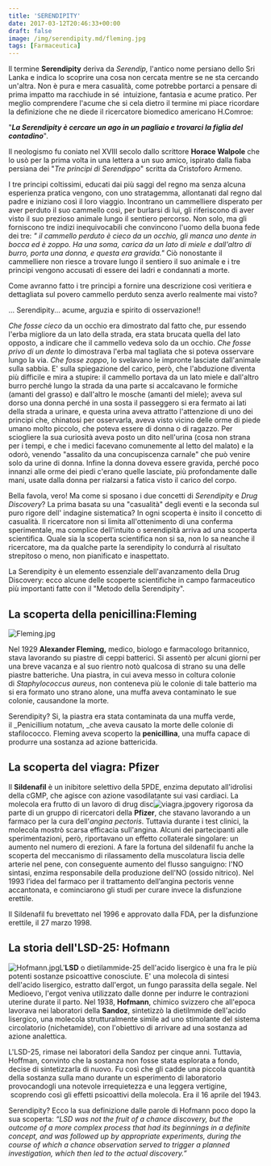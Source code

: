```yaml
---
title: 'SERENDIPITY'
date: 2017-03-12T20:46:33+00:00
draft: false
image: /img/serendipity.md/fleming.jpg
tags: [Farmaceutica]
---
```


Il termine **Serendipity** deriva da _Serendip,_ l'antico nome persiano dello Sri Lanka e indica lo scoprire una cosa non cercata mentre se ne sta cercando un'altra. Non è pura e mera casualità, come potrebbe portarci a pensare di prima impatto ma racchiude in sé  intuizione, fantasia e acume pratico. Per meglio comprendere l'acume che si cela dietro il termine mi piace ricordare la definizione che ne diede il ricercatore biomedico americano H.Comroe:

"_**La Serendipity è cercare un ago in un pagliaio e trovarci la figlia del contadino**_". 

Il neologismo fu coniato nel XVIII secolo dallo scrittore **Horace Walpole** che lo usò per la prima volta in una lettera a un suo amico, ispirato dalla fiaba persiana dei "_Tre principi di Serendippo_" scritta da Cristoforo Armeno.

I tre principi coltissimi, educati dai più saggi del regno ma senza alcuna esperienza pratica vengono, con uno stratagemma, allontanati dal regno dal padre e iniziano così il loro viaggio. Incontrano un cammelliere disperato per aver perduto il suo cammello così, per burlarsi di lui, gli riferiscono di aver visto il suo prezioso animale lungo il sentiero percorso. Non solo, ma gli forniscono tre indizi inequivocabili che convincono l'uomo della buona fede dei tre: _" il cammello perduto è cieco da un occhio, gli manca uno dente in bocca ed è zoppo. Ha una soma, carica da un lato di miele e dall'altro di burro, porta una donna, e questa era gravida."_ Ciò nonostante il cammelliere non riesce a trovare lungo il sentiero il suo animale e i tre principi vengono accusati di essere dei ladri e condannati a morte.

Come avranno fatto i tre principi a fornire una descrizione così veritiera e dettagliata sul povero cammello perduto senza averlo realmente mai visto?

... Serendipity... acume, arguzia e spirito di osservazione!!

_Che fosse cieco_ da un occhio era dimostrato dal fatto che, pur essendo l'erba migliore da un lato della strada, era stata brucata quella del lato opposto, a indicare che il cammello vedeva solo da un occhio. _Che fosse privo di un dente_ lo dimostrava l'erba mal tagliata che si poteva osservare lungo la via. _Che fosse zoppo_, lo svelavano le impronte lasciate dall'animale sulla sabbia. E' sulla spiegazione del carico, però, che l'abduzione diventa più difficile e mira a stupire: il cammello portava da un lato miele e dall'altro burro perché lungo la strada da una parte si accalcavano le formiche (amanti del grasso) e dall'altro le mosche (amanti del miele); aveva sul dorso una donna perché in una sosta il passeggero si era fermato ai lati della strada a urinare, e questa urina aveva attratto l'attenzione di uno dei principi che, chinatosi per osservarla, aveva visto vicino delle orme di piede umano molto piccolo, che poteva essere di donna o di ragazzo. Per sciogliere la sua curiosità aveva posto un dito nell'urina (cosa non strana per i tempi, e che i medici facevano comunemente al letto del malato) e la odorò, venendo "assalito da una concupiscenza carnale" che può venire solo da urine di donna. Infine la donna doveva essere gravida, perché poco innanzi alle orme dei piedi c'erano quelle lasciate, più profondamente dalle mani, usate dalla donna per rialzarsi a fatica visto il carico del corpo.

Bella favola, vero! Ma come si sposano i due concetti di _Serendipity_ e _Drug Discovery_? La prima basata su una "casualità" degli eventi e la seconda sul puro rigore dell' indagine sistematica? In ogni scoperta è insito il concetto di casualità. Il ricercatore non si limita all'ottenimento di una conferma sperimentale, ma complice dell'intuito o serendipità arriva ad una scoperta scientifica. Quale sia la scoperta scientifica non si sa, non lo sa neanche il ricercatore, ma da qualche parte la serendipity lo condurrà al risultato strepitoso o meno, non pianificato e inaspettato.

La Serendipity è un elemento essenziale dell'avanzamento della Drug Discovery: ecco alcune delle scoperte scientifiche in campo farmaceutico più importanti fatte con il "Metodo della Serendipity".

**La scoperta della penicillina:Fleming**
-----------------------------------------

![Fleming.jpg](/img/serendipity.md/fleming.jpg)

Nel 1929 **Alexander Fleming,** medico, biologo e farmacologo britannico, stava lavorando su piastre di ceppi batterici. Si assentò per alcuni giorni per una breve vacanza e al suo rientro notò qualcosa di strano su una delle piastre batteriche. Una piastra, in cui aveva messo in coltura colonie di _Staphylococcus aureus_, non conteneva più le colonie di tale batterio ma si era formato uno strano alone, una muffa aveva contaminato le sue colonie, causandone la morte.

Serendipity? Si, la piastra era stata contaminata da una muffa verde, il _Penicillium notatum, _che aveva causato la morte delle colonie di stafilococco. Fleming aveva scoperto la **penicillina**, una muffa capace di produrre una sostanza ad azione battericida.

La scoperta del viagra: Pfizer
------------------------------

Il **Sildenafil** è un inibitore selettivo della 5PDE, enzima deputato all'idrolisi della cGMP, che agisce con azione vasodilatante sui vasi cardiaci. La molecola era frutto di un lavoro di drug disc![viagra.jpg](/img/serendipity.md/viagra.jpg)overy rigorosa da parte di un gruppo di ricercatori della **Pfizer**, che stavano lavorando a un farmaco per la cura dell'_angina pectoris_. Tuttavia durante i test clinici, la molecola mostrò scarsa efficacia sull'angina. Alcuni dei partecipanti alle sperimentazioni, però, riportavano un effetto collaterale singolare: un aumento nel numero di erezioni. A fare la fortuna del sildenafil fu anche la scoperta del meccanismo di rilassamento della muscolatura liscia delle arterie nel pene, con conseguente aumento del flusso sanguigno: l'NO sintasi, enzima responsabile della produzione dell'NO (ossido nitrico). Nel 1993 l’idea del farmaco per il trattamento dell’angina pectoris venne accantonata, e cominciarono gli studi per curare invece la disfunzione erettile.

Il Sildenafil fu brevettato nel 1996 e approvato dalla FDA, per la disfunzione erettile, il 27 marzo 1998.

La storia dell'LSD-25: Hofmann
------------------------------

![Hofmann.jpg](/img/serendipity.md/hofmann.jpg)L'**LSD** o dietilammide-25 dell'acido lisergico è una fra le più potenti sostanze psicoattive conosciute. E' una molecola di sintesi dell'acido lisergico, estratto dall'ergot, un fungo parassita della segale. Nel Medioevo, l'ergot veniva utilizzato dalle donne per indurre le contrazioni uterine durate il parto. Nel 1938, **Hofmann**, chimico svizzero che all'epoca lavorava nei laboratori della **Sandoz**, sintetizzò la dietilmmide dell'acido lisergico, una molecola strutturalmente simile ad uno stimolante del sistema circolatorio (nichetamide), con l'obiettivo di arrivare ad una sostanza ad azione analettica.

L'LSD-25, rimase nei laboratori della Sandoz per cinque anni. Tuttavia, Hoffman, convinto che la sostanza non fosse stata esplorata a fondo, decise di sintetizzarla di nuovo. Fu così che gli cadde una piccola quantità della sostanza sulla mano durante un esperimento di laboratorio provocandogli una notevole irrequietezza e una leggera vertigine,  scoprendo così gli effetti psicoattivi della molecola. Era il 16 aprile del 1943.

Serendipity? Ecco la sua definizione dalle parole di Hofmann poco dopo la sua scoperta: _“LSD was not the fruit of a chance discovery, but the outcome of a more complex process that had its beginnings in a definite concept, and was followed up by appropriate experiments, during the course of which a chance observation served to trigger a planned investigation, which then led to the actual discovery.”_